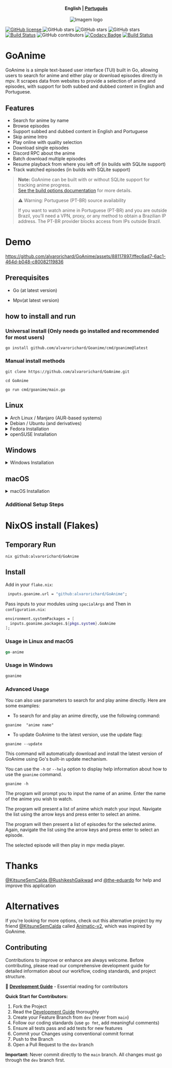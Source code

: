 <h4 align="center">
    <p>
        <b>English</b> |
        <a href="https://github.com/alvarorichard/GoAnime/blob/main/README_pt-br.md">Рortuguês</a>
    </p>
</h4>

<p align="center">
  <img src="https://github.com/alvarorichard/GoAnime/assets/102667323/49600255-d5a2-4405-81d1-a08cebae569a" alt="Imagem logo" />
</p>

[![GitHub license](https://img.shields.io/github/license/alvarorichard/GoAnime)
](alvarorichard/GoAnime/blob/master/LICENSE)
![GitHub stars](https://img.shields.io/github/stars/alvarorichard/GoAnime)
![GitHub stars](https://img.shields.io/github/last-commit/alvarorichard/GoAnime)
![GitHub stars](https://img.shields.io/github/forks/alvarorichard/GoAnime?style=social)
[![Build Status](https://github.com/alvarorichard/GoAnime/actions/workflows/ci.yml/badge.svg)](https://github.com/alvarorichard/GoAnime/actions)
![GitHub contributors](https://img.shields.io/github/contributors/alvarorichard/GoAnime)
[![Codacy Badge](https://app.codacy.com/project/badge/Grade/9923765cb2854ae39af6b567996aad43)](https://app.codacy.com/gh/alvarorichard/GoAnime/dashboard?utm_source=gh&utm_medium=referral&utm_content=&utm_campaign=Badge_grade)
[![Build Status](https://app.travis-ci.com/alvarorichard/GoAnime.svg?branch=main)](https://app.travis-ci.com/alvarorichard/GoAnime)

# GoAnime

GoAnime is a simple text-based user interface (TUI) built in Go, allowing users to search for anime and either play or download episodes directly in mpv. It scrapes data from websites to provide a selection of anime and episodes, with support for both subbed and dubbed content in English and Portuguese.

## Features

- Search for anime by name
- Browse episodes
- Support subbed and dubbed content in English and Portuguese
- Skip anime Intro
- Play online with quality selection
- Download single episodes
- Discord RPC about the anime
- Batch download multiple episodes
- Resume playback from where you left off (in builds with SQLite support)
- Track watched episodes (in builds with SQLite support)

> **Note:** GoAnime can be built with or without SQLite support for tracking anime progress.  
> [See the build options documentation](docs/BUILD_OPTIONS.md) for more details.

> ⚠️ Warning: Portuguese (PT-BR) source availability
>
> If you want to watch anime in Portuguese (PT-BR) and you are outside Brazil, you’ll need a VPN, proxy, or any method to obtain a Brazilian IP address. The PT-BR provider blocks access from IPs outside Brazil.

# Demo

<https://github.com/alvarorichard/GoAnime/assets/88117897/ffec6ad7-6ac1-464d-b048-c80082119836>

## Prerequisites

- Go (at latest version)

- Mpv(at latest version)

## how to install and run

### Universal install (Only needs go installed and recommended for most users)  

```shell
go install github.com/alvarorichard/Goanime/cmd/goanime@latest
```

### Manual install methods

```shell
git clone https://github.com/alvarorichard/GoAnime.git
```

```shell
cd GoAnime
```

```shell
go run cmd/goanime/main.go
```

## Linux

<details>
<summary>Arch Linux / Manjaro (AUR-based systems)</summary>

Using Yay:

```bash
yay -S goanime
```

or using Paru:

```bash
paru -S goanime
```

Or, to manually clone and install:

```bash
git clone https://aur.archlinux.org/goanime.git
cd goanime
makepkg -si
sudo pacman -S mpv
```

</details>

<details>
<summary>Debian / Ubuntu (and derivatives)</summary>

```bash
sudo apt update
sudo apt install mpv

# For x86_64 systems:
curl -Lo goanime https://github.com/alvarorichard/GoAnime/releases/latest/download/goanime-linux

chmod +x goanime
sudo mv goanime /usr/bin/
goanime
```

</details>

<details>
<summary>Fedora Installation</summary>

```bash
sudo dnf update
sudo dnf install mpv

# For x86_64 systems:
curl -Lo goanime https://github.com/alvarorichard/GoAnime/releases/latest/download/goanime-linux

chmod +x goanime
sudo mv goanime /usr/bin/
goanime
```

</details>

<details>
<summary>openSUSE Installation</summary>

```bash
sudo zypper refresh
sudo zypper install mpv

# For x86_64 systems:
curl -Lo goanime https://github.com/alvarorichard/GoAnime/releases/latest/download/goanime-linux

chmod +x goanime
sudo mv goanime /usr/bin/
goanime
```

</details>

## Windows

<details>
<summary>Windows Installation</summary>

> **Strongly Recommended:** Use the installer for the best experience on Windows.

Option 1: Using the installer (Recommended)

- Download and run the [Windows Installer](https://github.com/alvarorichard/GoAnime/releases/latest/download/GoAnimeInstaller.exe)

Option 2: Standalone executable

- Download the appropriate executable for your system from the [latest release](https://github.com/alvarorichard/GoAnime/releases/latest)

</details>

## macOS

<details>
<summary>macOS Installation</summary>

First, install mpv using Homebrew:

```bash
# Install Homebrew if you haven't already
/bin/bash -c "$(curl -fsSL https://raw.githubusercontent.com/Homebrew/install/HEAD/install.sh)"

# Install mpv
brew install mpv

# Download and install GoAnime
curl -Lo goanime https://github.com/alvarorichard/GoAnime/releases/latest/download/goanime-apple-darwin

chmod +x goanime
sudo mv goanime /usr/local/bin/
goanime
```

Alternative installation using MacPorts:

```bash
# Install mpv using MacPorts
sudo port install mpv

# Download and install GoAnime
curl -Lo goanime https://github.com/alvarorichard/GoAnime/releases/latest/download/goanime-apple-darwin

chmod +x goanime
sudo mv goanime /usr/local/bin/
goanime
```

</details>

### Additional Setup Steps

# NixOS install (Flakes)

## Temporary Run

```shell
nix github:alvarorichard/GoAnime
```

## Install

Add in your `flake.nix`:

```nix
 inputs.goanime.url = "github:alvarorichard/GoAnime";
```

Pass inputs to your modules using ``specialArgs`` and Then in ``configuration.nix``:

```nix
environment.systemPackages = [
  inputs.goanime.packages.${pkgs.system}.GoAnime
];
```

### Usage in Linux and macOS

```go
go-anime
```

### Usage in Windows

```go
goanime
```

### Advanced Usage

You can also use parameters to search for and play anime directly. Here are some examples:

- To search for and play an anime directly, use the following command:

```shell
goanime  "anime name"
```

- To update GoAnime to the latest version, use the update flag:

```shell
goanime --update
```

This command will automatically download and install the latest version of GoAnime using Go's built-in update mechanism.

You can use the `-h` or `--help` option to display help information about how to use the `goanime` command.

```shell
goanime -h
```

The program will prompt you to input the name of an anime. Enter the name of the anime you wish to watch.

 The program will present a list of anime which match your input. Navigate the list using the arrow keys and press enter to select an anime.

The program will then present a list of episodes for the selected anime. Again, navigate the list using the arrow keys and press enter to select an episode.

The selected episode will then play in mpv media player.

# Thanks

[@KitsuneSemCalda](https://github.com/KitsuneSemCalda),[@RushikeshGaikwad](https://github.com/Wraient) and [@the-eduardo](https://github.com/the-eduardo) for help and improve this application

# Alternatives

If you're looking for more options, check out this alternative project by my friend [@KitsuneSemCalda](https://github.com/KitsuneSemCalda) called [Animatic-v2](https://github.com/KitsuneSemCalda/Animatic-v2), which was inspired by GoAnime.

## Contributing

Contributions to improve or enhance are always welcome. Before contributing, please read our comprehensive development guide for detailed information about our workflow, coding standards, and project structure.

📖 **[Development Guide](docs/Development.md)** - Essential reading for contributors

**Quick Start for Contributors:**

1. Fork the Project
2. Read the [Development Guide](docs/Development.md) thoroughly
3. Create your Feature Branch from `dev` (never from `main`)
4. Follow our coding standards (use `go fmt`, add meaningful comments)
5. Ensure all tests pass and add tests for new features
6. Commit your Changes using conventional commit format
7. Push to the Branch
8. Open a Pull Request to the `dev` branch

**Important:** Never commit directly to the `main` branch. All changes must go through the `dev` branch first.
